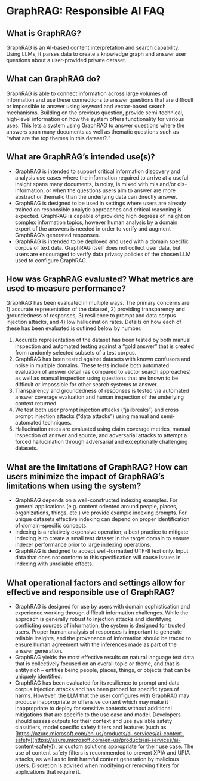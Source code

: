# GraphRAG: Responsible AI FAQ

## What is GraphRAG?
GraphRAG is an AI-based content interpretation and search capability. Using LLMs, it parses data to create a knowledge graph and answer user questions about a user-provided private dataset.

## What can GraphRAG do?
GraphRAG is able to connect information across large volumes of information and use these connections to answer questions that are difficult or impossible to answer using keyword and vector-based search mechanisms. Building on the previous question, provide semi-technical, high-level information on how the system offers functionality for various uses.  This lets a system using GraphRAG to answer questions where the answers span many documents as well as thematic questions such as “what are the top themes in this dataset?.”

## What are GraphRAG’s intended use(s)?
- GraphRAG is intended to support critical information discovery and analysis use cases where the information required to arrive at a useful insight spans many documents, is noisy, is mixed with mis and/or dis-information, or when the questions users aim to answer are more abstract or thematic than the underlying data can directly answer.
- GraphRAG is designed to be used in settings where users are already trained on responsible analytic approaches and critical reasoning is expected. GraphRAG is capable of providing high degrees of insight on complex information topics, however human analysis by a domain expert of the answers is needed in order to verify and augment GraphRAG’s generated responses.
- GraphRAG is intended to be deployed and used with a domain specific corpus of text data. GraphRAG itself does not collect user data, but users are encouraged to verify data privacy policies of the chosen LLM used to configure GraphRAG.

## How was GraphRAG evaluated? What metrics are used to measure performance?

GraphRAG has been evaluated in multiple ways.  The primary concerns are 1) accurate representation of the data set, 2) providing transparency and  groundedness of responses, 3) resilience to prompt and data corpus injection attacks, and 4) low hallucination rates.  Details on how each of these has been evaluated is outlined below by number.
  1. Accurate representation of the dataset has been tested by both manual inspection and automated testing against a “gold answer” that is created from randomly selected subsets of a test corpus.
  1. GraphRAG has been tested against datasets with known confusors and noise in multiple domains. These tests include both automated evaluation of answer detail (as compared to vector search approaches) as well as manual inspection using questions that are known to be difficult or impossible for other search systems to answer.
  1. Transparency and groundedness of responses is tested via automated answer coverage evaluation and human inspection of the underlying context returned.
  1. We test both user prompt injection attacks (“jailbreaks”) and cross prompt injection attacks (“data attacks”) using manual and semi-automated techniques.
  1. Hallucination rates are evaluated using claim coverage metrics, manual inspection of answer and source, and adversarial attacks to attempt a forced hallucination through adversarial and exceptionally challenging datasets.

## What are the limitations of GraphRAG? How can users minimize the impact of GraphRAG’s limitations when using the system?
- GraphRAG depends on a well-constructed indexing examples.  For general applications (e.g. content oriented around people, places, organizations, things, etc.) we provide example indexing prompts. For unique datasets effective indexing can depend on proper identification of domain-specific concepts.
- Indexing is a relatively expensive operation; a best practice to mitigate indexing is to create a small test dataset in the target domain to ensure indexer performance prior to large indexing operations.
- GraphRAG is designed to accept well-formatted UTF-8 text only.  Input data that does not conform to this specification will cause issues in indexing with unreliable effects.

## What operational factors and settings allow for effective and responsible use of GraphRAG?
- GraphRAG is designed for use by users with domain sophistication and experience working through difficult information challenges.  While the approach is generally robust to injection attacks and identifying conflicting sources of information, the system is designed for trusted users. Proper human analysis of responses is important to generate reliable insights, and the provenance of information should be traced to ensure human agreement with the inferences made as part of the answer generation.
- GraphRAG yields the most effective results on natural language text data that is collectively focused on an overall topic or theme, and that is entity rich – entities being people, places, things, or objects that can be uniquely identified.
- GraphRAG has been evaluated for its resilience to prompt and data corpus injection attacks and has been probed for specific types of harms. However, the LLM that the user configures with GraphRAG may produce inappropriate or offensive content which may make it inappropriate to deploy for sensitive contexts without additional mitigations that are specific to the use case and model. Developers should assess outputs for their context and use available safety classifiers, model specific safety filters and features (such as [https://azure.microsoft.com/en-us/products/ai-services/ai-content-safety](https://azure.microsoft.com/en-us/products/ai-services/ai-content-safety)), or custom solutions appropriate for their use case. The use of content safety filters is recommended to prevent XPIA and UPIA attacks, as well as to limit harmful content generation by malicious users. Discretion is advised when modifying or removing filters for applications that require it.
